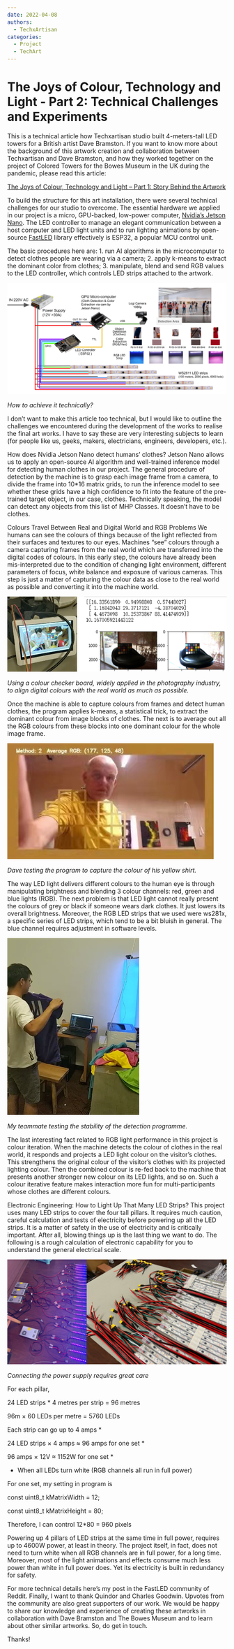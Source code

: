 ```yaml
---
date: 2022-04-08
authors:
  - TechxArtisan
categories:
  - Project
  - TechArt
---
```


# The Joys of Colour, Technology and Light - Part 2: Technical Challenges and Experiments

This is a technical article how Techxartisan studio built 4-meters-tall LED towers for a British artist Dave Bramston. If you want to know more about the background of this artwork creation and collaboration between Techxartisan and Dave Bramston, and how they worked together on the project of Colored Towers for the Bowes Museum in the UK during the pandemic, please read this article:

[The Joys of Colour, Technology and Light – Part 1: Story Behind the Artwork](/blog/the-joys-of-colour-technology-and-light---part-1-story-behind-the-artwork/)

To build the structure for this art installation, there were several technical challenges for our studio to overcome.  The essential hardware we applied in our project is a micro, GPU-backed, low-power computer, [Nvidia’s Jetson Nano](https://developer.nvidia.com/embedded/jetson-nano-developer-kit). The LED controller to manage an elegant communication between a host computer and LED light units and to run lighting animations by open-source [FastLED](https://fastled.io/) library effectively is ESP32, a popular MCU control unit. 

The basic procedures here are: 
    1. run AI algorithms in the microcomputer to detect clothes people are wearing via a camera; 
    2. apply k-means to extract the dominant color from clothes;
    3. manipulate, blend and send RGB values to the LED controller, which controls LED strips attached to the artwork.

![How to achieve it technically](pic/002-01.jpg)

*How to achieve it technically?*

I don’t want to make this article too technical, but I would like to outline the challenges we encountered during the development of the works to realise the final art works. I have to say these are very interesting subjects to learn (for people like us, geeks, makers, electricians, engineers, developers, etc.).

How does Nvidia Jetson Nano detect humans’ clothes?
Jetson Nano allows us to apply an open-source AI algorithm and well-trained inference model for detecting human clothes in our project. The general procedure of detection by the machine is to grasp each image frame from a camera, to divide the frame into 10*16 matrix grids, to run the inference model to see whether these grids have a high confidence to fit into the feature of the pre-trained target object, in our case, clothes. Technically speaking, the model can detect any objects from this list of MHP Classes. It doesn’t have to be clothes.

Colours Travel Between Real and Digital World and RGB Problems
We humans can see the colours of things because of the light reflected from their surfaces and textures to our eyes. Machines “see” colours through a camera capturing frames from the real world which are transferred into the digital codes of colours. In this early step, the colours have already been mis-interpreted due to the condition of changing light environment, different parameters of focus, white balance and exposure of various cameras. This step is just a matter of capturing the colour data as close to the real world as possible and converting it into the machine world.

![colour checker board](pic/002-02.jpg)

*Using a colour checker board, widely applied in the photography industry, to align digital colours with the real world as much as possible.*

Once the machine is able to capture colours from frames and detect human clothes, the program applies k-means, a statistical trick, to extract the dominant colour from image blocks of clothes. The next is to average out all the RGB colours from these blocks into one dominant colour for the whole image frame.

![Dave testing](pic/002-03.jpg)

*Dave testing the program to capture the colour of his yellow shirt.*

The way LED light delivers different colours to the human eye is through manipulating brightness and blending 3 colour channels: red, green and blue lights (RGB). The next problem is that LED light cannot really present the colours of grey or black if someone wears dark clothes. It just lowers its overall brightness. Moreover, the RGB LED strips that we used were ws281x, a specific series of LED strips, which tend to be a bit bluish in general. The blue channel requires adjustment in software levels.

![teammate testing](pic/002-04.jpg)

*My teammate testing the stability of the detection programme.*

The last interesting fact related to RGB light performance in this project is colour iteration. When the machine detects the colour of clothes in the real world, it responds and projects a LED light colour on the visitor’s clothes. This strengthens the original colour of the visitor’s clothes with its projected lighting colour. Then the combined colour is re-fed back to the machine that presents another stronger new colour on its LED lights, and so on. Such a colour iterative feature makes interaction more fun for multi-participants whose clothes are different colours.

Electronic Engineering: How to Light Up That Many LED Strips?
This project uses many LED strips to cover the four tall pillars. It requires much caution, careful calculation and tests of electricity before powering up all the LED strips. It is a matter of safety in the use of electricity and is critically important. After all, blowing things up is the last thing we want to do. The following is a rough calculation of electronic capability for you to understand the general electrical scale.

![Connecting the power](pic/002-05.jpg)

*Connecting the power supply requires great care*

For each pillar,

24 LED strips * 4 metres per strip = 96 metres

96m × 60 LEDs per metre = 5760 LEDs

Each strip can go up to 4 amps *

24 LED strips × 4 amps ≈ 96 amps for one set *

96 amps × 12V ≈ 1152W for one set *

* When all LEDs turn white (RGB channels all run in full power)

For one set, my setting in program is

const uint8_t kMatrixWidth = 12;

const uint8_t kMatrixHeight = 80;

Therefore, I can control 12*80 = 960 pixels

Powering up 4 pillars of LED strips at the same time in full power, requires up to 4600W power, at least in theory. The project itself, in fact, does not need to turn white when all RGB channels are in full power, for a long time. Moreover, most of the light animations and effects consume much less power than white in full power does. Yet its electricity is built in redundancy for safety.

For more technical details here’s my post in the FastLED community of Reddit. Finally, I want to thank Quindor and Charles Goodwin. Upvotes from the community are also great supporters of our work. We would be happy to share our knowledge and experience of creating these artworks in collaboration with Dave Bramston and The Bowes Museum and to learn about other similar artworks.  So, do get in touch.

Thanks!